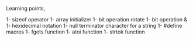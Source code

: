 Learning points,

1- sizeof operator
1- array initializer
1- bit operation rotate
1- bit operation & 
1- hexidecimal notation
1- null terminator character for a string
1- #define macros 
1- fgets function
1- atoi function
1- strtok function


